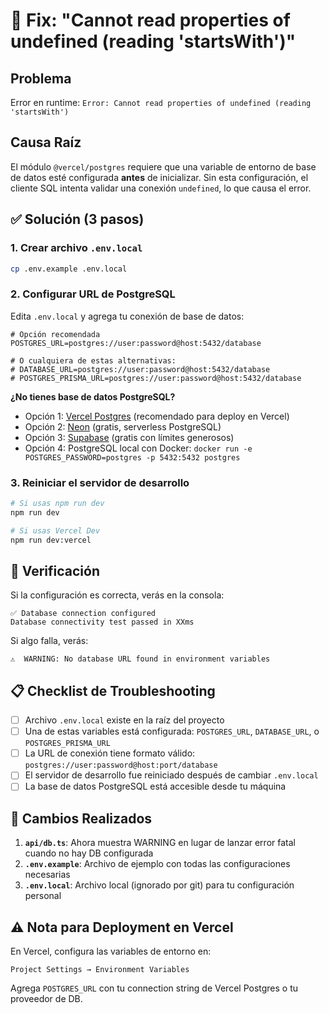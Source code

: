 # 🔧 Fix: "Cannot read properties of undefined (reading 'startsWith')"

## Problema
Error en runtime: `Error: Cannot read properties of undefined (reading 'startsWith')`

## Causa Raíz
El módulo `@vercel/postgres` requiere que una variable de entorno de base de datos esté configurada **antes** de inicializar. Sin esta configuración, el cliente SQL intenta validar una conexión `undefined`, lo que causa el error.

## ✅ Solución (3 pasos)

### 1. Crear archivo `.env.local`
```bash
cp .env.example .env.local
```

### 2. Configurar URL de PostgreSQL
Edita `.env.local` y agrega tu conexión de base de datos:

```env
# Opción recomendada
POSTGRES_URL=postgres://user:password@host:5432/database

# O cualquiera de estas alternativas:
# DATABASE_URL=postgres://user:password@host:5432/database
# POSTGRES_PRISMA_URL=postgres://user:password@host:5432/database
```

**¿No tienes base de datos PostgreSQL?**
- Opción 1: [Vercel Postgres](https://vercel.com/docs/storage/vercel-postgres) (recomendado para deploy en Vercel)
- Opción 2: [Neon](https://neon.tech/) (gratis, serverless PostgreSQL)
- Opción 3: [Supabase](https://supabase.com/) (gratis con límites generosos)
- Opción 4: PostgreSQL local con Docker: `docker run -e POSTGRES_PASSWORD=postgres -p 5432:5432 postgres`

### 3. Reiniciar el servidor de desarrollo
```bash
# Si usas npm run dev
npm run dev

# Si usas Vercel Dev
npm run dev:vercel
```

## 🎯 Verificación

Si la configuración es correcta, verás en la consola:
```
✅ Database connection configured
Database connectivity test passed in XXms
```

Si algo falla, verás:
```
⚠️  WARNING: No database URL found in environment variables
```

## 📋 Checklist de Troubleshooting

- [ ] Archivo `.env.local` existe en la raíz del proyecto
- [ ] Una de estas variables está configurada: `POSTGRES_URL`, `DATABASE_URL`, o `POSTGRES_PRISMA_URL`
- [ ] La URL de conexión tiene formato válido: `postgres://user:password@host:port/database`
- [ ] El servidor de desarrollo fue reiniciado después de cambiar `.env.local`
- [ ] La base de datos PostgreSQL está accesible desde tu máquina

## 🚀 Cambios Realizados

1. **`api/db.ts`**: Ahora muestra WARNING en lugar de lanzar error fatal cuando no hay DB configurada
2. **`.env.example`**: Archivo de ejemplo con todas las configuraciones necesarias
3. **`.env.local`**: Archivo local (ignorado por git) para tu configuración personal

## ⚠️ Nota para Deployment en Vercel

En Vercel, configura las variables de entorno en:
```
Project Settings → Environment Variables
```

Agrega `POSTGRES_URL` con tu connection string de Vercel Postgres o tu proveedor de DB.
